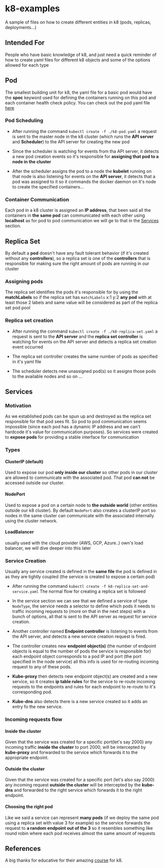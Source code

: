 # k8-examples
A sample of files on how to create different entities in k8 (pods, replicas, deployments...)

## Intended For 
People who have basic knowledge of k8, and just need a quick reminder of how to create yaml files for different k8 objects and some of the options allowed for each type

## Pod
The smallest building unit for k8, the yaml file for a basic pod would have the **spec** keyword used for defining the containers running on this pod and each container health check policy. You can check out the pod yaml file [here](./k8-pod.yaml)

### Pod Scheduling 
- After running the command `kubectl create -f ./k8-pod.yaml` a request is sent to the master node in the k8 cluster (which runs the **API server** and **Scheduler**) to the API server for creating the new pod 

- Since the scheduler is watching for events from tha API server, it detects a new pod creation events so it's responsible for **assigning that pod to a node in the cluster** 
  
- After the scheduler assigns the pod to a node the **kubelet** running on that node is also listening for events on the **API server**, it detects that a pod was assigned to it so it commands the docker daemon on it's node to create the specified containers...

### Container Communication 
Each pod in a k8 cluster is assigned an **IP address**, that been said all the containers in **the same pod** can communicated with each other using **localhost** as for pod to pod communication we will ge to that in the [Services](#services) section.

## Replica Set
By default a **pod** doesn't have any fault tolerant behavior (if it's created without any **controllers**), so a replica set is one of the **controllers** that is responsible for making sure the right amount of pods are running in our cluster 

### Assigning pods
The replica set identifies the pods it's responsible for by using the **matchLabels** so if the replica set has `matchLabels` x:1 y:2 **any pod** with at least those 2 labels and same value will be considered as part of the replica set pod pool

### Replica set creation
- After running the command `kubectl create -f ./k8-replica-set.yaml` a request is sent to the **API server** and the **replica set controller** is watching for events on the API server and detects a replica set creation event occurred 

- The replica set controller creates the same number of pods as specified in it's yaml file
  
- The scheduler detects new unassigned pod(s) so it assigns those pods to the available nodes and so on ...

## Services

### Motivation
As we established pods can be spun up and destroyed as the replica set responsible for that pod sees fit. So pod to pod communication seems impossible (since each pod has a dynamic IP address and we can't hardcode it's value for communication purposes). So services were created to **expose pods** for providing a stable interface for communication  

### Types

#### ClusterIP (default)
Used to expose our pod **only inside our cluster** so other pods in our cluster are allowed to communicate with the associated pod. That pod **can not** be accessed outside our cluster.

#### NodePort
Used to expose a pod on a certain node to **the outside world** (other entities outside our k8 cluster). By default `NodePort` also creates a clusterIP port so nodes in the same cluster can communicate with the associated internally using the cluster network.

#### LoadBalancer 
usually used with the cloud provider (AWS, GCP, Azure..) own's load balancer, we will dive deeper into this later

### Service Creation
Usually any service created is defined in the **same file** the pod is defined in as they are tightly coupled (the service is created to expose a certain pod)

- After running the command `kubectl create -f k8-replica-set-and-service.yaml` The normal flow for creating a replica set is followed

- In the service section we can see that we defined a service of type `NodeType`, the service needs a selector to define which pods it needs to traffic incoming requests to (more on that in the next steps) with a bunch of options, all that is sent to the API server as request for service creation.

- Another controller named **Endpoint controller** is listening to events from the API server, and detects a new service creation request is fired.

- The controller creates new **endpoint object(s)** (the number of endpoint objects is equal to the number of pods the service is responsible for) each endpoint object corresponds to a pod IP and port (the port specified in the node service) all this info is used for re-routing incoming request to any of these pods.

- **Kube-proxy** then detects new endpoint object(s) are created and a new service, so it creates **ip table rules** for the service to re-route incoming requests to the endpoints and rules for each endpoint to re-route to it's corresponding pod.

- **Kube-dns** also detects there is a new service created so it adds an entry fo the new service.

### Incoming requests flow

#### Inside the cluster
 Given that the service was created for a specific port(let's say 2000) any incoming traffic **inside the cluster** to port 2000, will be intercepted by **kube-proxy** and forwarded to the service which forwards it to the appropriate endpoint.

#### Outside the cluster 
Given that the service was created for a specific port (let's also say 2000) any incoming request **outside the cluster** will be intercepted by the **kube-dns** and forwarded to the right service which forwards it to the right endpoint.

#### Choosing the right pod
Like we said a service can represent **many pods** (if we deploy the same pod using a replica set with value 3 for example) so the service forwards the request to **a random endpoint out of the 3** so it resembles something like round robin where each pod receives almost the same amount of requests 
## References 
A big thanks for educative for their amazing [course](https://www.educative.io/path/kubernetes-essentials) for k8.